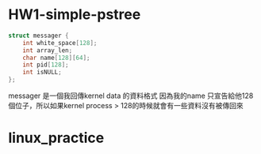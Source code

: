# HW1-simple-pstree
```c
struct messager {
    int white_space[128];
    int array_len;
    char name[128][64];
    int pid[128];
    int isNULL;
};
```
messager 是一個我回傳kernel data 的資料格式
因為我的name 只宣告給他128個位子，所以如果kernel process > 128的時候就會有一些資料沒有被傳回來
# linux_practice
